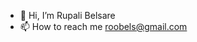 - 👋 Hi, I’m Rupali Belsare
- 📫 How to reach me roobels@gmail.com

<!---
roobels/roobels is a ✨ special ✨ repository because its `README.md` (this file) appears on your GitHub profile.
You can click the Preview link to take a look at your changes.
--->
